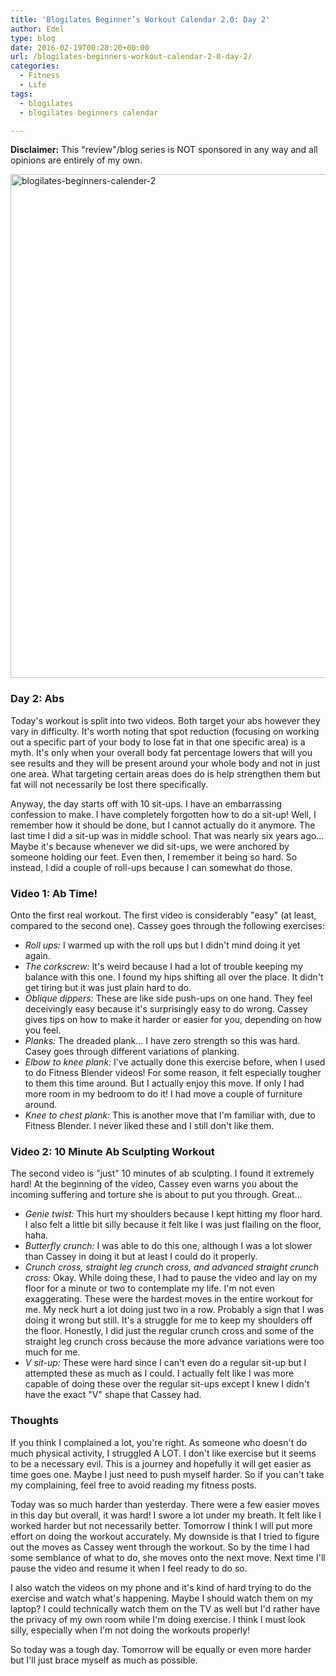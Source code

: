 ```yaml
---
title: 'Blogilates Beginner’s Workout Calendar 2.0: Day 2'
author: Edel
type: blog
date: 2016-02-19T00:28:20+00:00
url: /blogilates-beginners-workout-calendar-2-0-day-2/
categories:
  - Fitness
  - Life
tags:
  - blogilates
  - blogilates beginners calendar

---
```

**Disclaimer:** This "review"/blog series is NOT sponsored in any way and all opinions are entirely of my own.

<a href="http://scattered.me/wp-content/uploads/2016/02/blogilates-beginners-calender-2.png" rel="attachment wp-att-11076"><img src="http://scattered.me/wp-content/uploads/2016/02/blogilates-beginners-calender-2-1024x806.png" alt="blogilates-beginners-calender-2" width="1024" height="806" class="alignnone size-large wp-image-11076" srcset="http://erzadel.net/blog/wp-content/uploads/2016/02/blogilates-beginners-calender-2-1024x806.png 1024w, http://erzadel.net/blog/wp-content/uploads/2016/02/blogilates-beginners-calender-2-300x236.png 300w, http://erzadel.net/blog/wp-content/uploads/2016/02/blogilates-beginners-calender-2-768x604.png 768w" sizes="(max-width: 1024px) 100vw, 1024px" /></a>

### Day 2: Abs

Today's workout is split into two videos. Both target your abs however they vary in difficulty. It's worth noting that spot reduction (focusing on working out a specific part of your body to lose fat in that one specific area) is a myth. It's only when your overall body fat percentage lowers that will you see results and they will be present around your whole body and not in just one area. What targeting certain areas does do is help strengthen them but fat will not necessarily be lost there specifically.

Anyway, the day starts off with 10 sit-ups. I have an embarrassing confession to make. I have completely forgotten how to do a sit-up! Well, I remember how it should be done, but I cannot actually do it anymore. The last time I did a sit-up was in middle school. That was nearly six years ago&#8230; Maybe it's because whenever we did sit-ups, we were anchored by someone holding our feet. Even then, I remember it being so hard. So instead, I did a couple of roll-ups because I can somewhat do those.

### Video 1: Ab Time!

<div class="flex-video">
</div>

Onto the first real workout. The first video is considerably "easy" (at least, compared to the second one). Cassey goes through the following exercises:

  * _Roll ups:_ I warmed up with the roll ups but I didn't mind doing it yet again.
  * _The corkscrew:_ It's weird because I had a lot of trouble keeping my balance with this one. I found my hips shifting all over the place. It didn't get tiring but it was just plain hard to do.
  * _Oblique dippers:_ These are like side push-ups on one hand. They feel deceivingly easy because it's surprisingly easy to do wrong. Cassey gives tips on how to make it harder or easier for you, depending on how you feel.
  * _Planks:_ The dreaded plank&#8230; I have zero strength so this was hard. Casey goes through different variations of planking.
  * _Elbow to knee plank:_ I've actually done this exercise before, when I used to do Fitness Blender videos! For some reason, it felt especially tougher to them this time around. But I actually enjoy this move. If only I had more room in my bedroom to do it! I had move a couple of furniture around.
  * _Knee to chest plank:_ This is another move that I'm familiar with, due to Fitness Blender. I never liked these and I still don't like them.

### Video 2: 10 Minute Ab Sculpting Workout

<div class="flex-video">
</div>

The second video is "just" 10 minutes of ab sculpting. I found it extremely hard! At the beginning of the video, Cassey even warns you about the incoming suffering and torture she is about to put you through. Great&#8230;

  * _Genie twist:_ This hurt my shoulders because I kept hitting my floor hard. I also felt a little bit silly because it felt like I was just flailing on the floor, haha.
  * _Butterfly crunch:_ I was able to do this one, although I was a lot slower than Cassey in doing it but at least I could do it properly.
  * _Crunch cross, straight leg crunch cross, and advanced straight crunch cross:_ Okay. While doing these, I had to pause the video and lay on my floor for a minute or two to contemplate my life. I'm not even exaggerating. These were the hardest moves in the entire workout for me. My neck hurt a lot doing just two in a row. Probably a sign that I was doing it wrong but still. It's a struggle for me to keep my shoulders off the floor. Honestly, I did just the regular crunch cross and some of the straight leg crunch cross because the more advance variations were too much for me.
  * _V sit-up:_ These were hard since I can't even do a regular sit-up but I attempted these as much as I could. I actually felt like I was more capable of doing these over the regular sit-ups except I knew I didn't have the exact "V" shape that Cassey had.

### Thoughts

If you think I complained a lot, you're right. As someone who doesn't do much physical activity, I struggled A LOT. I don't like exercise but it seems to be a necessary evil. This is a journey and hopefully it will get easier as time goes one. Maybe I just need to push myself harder. So if you can't take my complaining, feel free to avoid reading my fitness posts.

Today was so much harder than yesterday. There were a few easier moves in this day but overall, it was hard! I swore a lot under my breath. It felt like I worked harder but not necessarily better. Tomorrow I think I will put more effort on doing the workout accurately. My downside is that I tried to figure out the moves as Cassey went through the workout. So by the time I had some semblance of what to do, she moves onto the next move. Next time I'll pause the video and resume it when I feel ready to do so.

I also watch the videos on my phone and it's kind of hard trying to do the exercise and watch what's happening. Maybe I should watch them on my laptop? I could technically watch them on the TV as well but I'd rather have the privacy of my own room while I'm doing exercise. I think I must look silly, especially when I'm not doing the workouts properly!

So today was a tough day. Tomorrow will be equally or even more harder but I'll just brace myself as much as possible.


